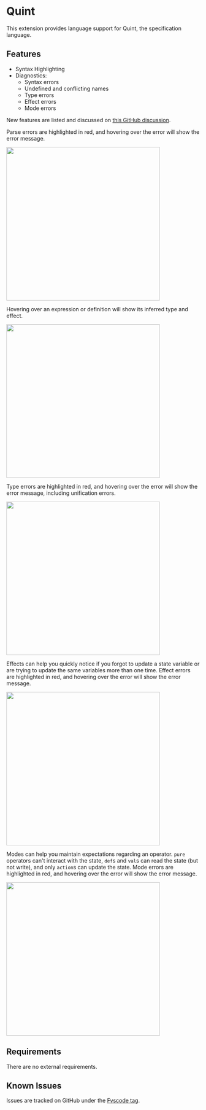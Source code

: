 # Quint

This extension provides language support for Quint, the specification language.

## Features

- Syntax Highlighting
- Diagnostics:
  - Syntax errors
  - Undefined and conflicting names
  - Type errors
  - Effect errors
  - Mode errors

New features are listed and discussed on [this GitHub
discussion](https://github.com/informalsystems/quint/discussions/254).

Parse errors are highlighted in red, and hovering over the error will show the
error message.

<img src=https://user-images.githubusercontent.com/18356186/209388281-c3f24d4d-9fe0-4958-ba4e-e3b20ca89e8a.gif width=400>

Hovering over an expression or definition will show its inferred type and
effect.

<img src=https://user-images.githubusercontent.com/18356186/209388287-1888c715-484d-4a34-a3e5-13c50166b3dd.gif width=400>

Type errors are highlighted in red, and hovering over the error will show the
error message, including unification errors.

<img src=https://user-images.githubusercontent.com/18356186/209388285-fc1f42ab-0b07-4feb-92af-54011a7a250c.gif width=400>

Effects can help you quickly notice if you forgot to update a state variable or
are trying to update the same variables more than one time. Effect errors are
highlighted in red, and hovering over the error will show the error message.

<img src=https://user-images.githubusercontent.com/18356186/209388284-5d47d0da-3861-426f-b016-b5b686ec6dc7.gif width=400>

Modes can help you maintain expectations regarding an operator. `pure` operators
can't interact with the state, `def`s and `val`s can read the state (but not
write), and only `action`s can update the state. Mode errors are highlighted in
red, and hovering over the error will show the error message.

<img src=https://user-images.githubusercontent.com/18356186/209388278-6e55583e-85c1-4f74-adab-301860c6c0fd.gif width=400>

## Requirements

There are no external requirements.

## Known Issues

Issues are tracked on GitHub under the [Fvscode
tag](https://github.com/informalsystems/quint/labels/Fvscode).
